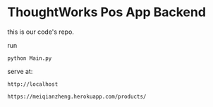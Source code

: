# ThoughtWorks Pos App Backend
this is our code's repo.

run
```
python Main.py
```

serve at:

```
http://localhost

https://meiqianzheng.herokuapp.com/products/
```
